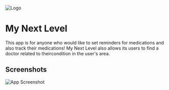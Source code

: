
![Logo](https://dev-to-uploads.s3.amazonaws.com/uploads/articles/th5xamgrr6se0x5ro4g6.png)


# My Next Level

This app is for anyone who would like to set reminders for medications and also track their 
medications! My Next Level also allows its users to find a doctor related to theircondition
in the user's area.


## Screenshots

![App Screenshot](https://via.placeholder.com/468x300?text=App+Screenshot+Here)

